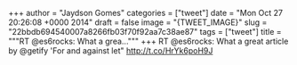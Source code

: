 
+++
author = "Jaydson Gomes"
categories = ["tweet"]
date = "Mon Oct 27 20:26:08 +0000 2014"
draft = false
image = "{TWEET_IMAGE}"
slug = "22bbdb694540007a8266fb03f70f92aa7c38ae87"
tags = ["tweet"]
title = """RT @es6rocks: What a grea..."""
+++
RT @es6rocks: What a great article by @getify 'For and against let" http://t.co/HrYk6poH9J
